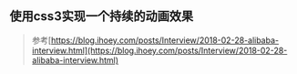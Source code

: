 
## 使用css3实现一个持续的动画效果


> 参考[https://blog.ihoey.com/posts/Interview/2018-02-28-alibaba-interview.html](https://blog.ihoey.com/posts/Interview/2018-02-28-alibaba-interview.html)